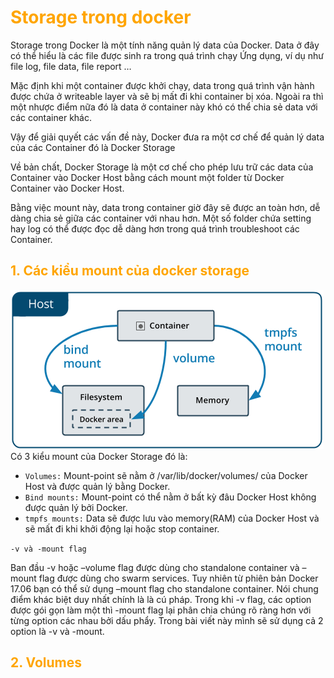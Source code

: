 <h1 style="color:orange">Storage trong docker</h1>
Storage trong Docker là một tính năng quản lý data của Docker. Data ở đây có thể hiểu là các file được sinh ra trong quá trình chạy Ứng dụng, ví dụ như file log, file data, file report …

Mặc định khi một container được khởi chạy, data trong quá trình vận hành được chứa ở writeable layer và sẽ bị mất đi khi container bị xóa. Ngoài ra thì một nhược điểm nữa đó là data ở container này khó có thể chia sẻ data với các container khác.

Vậy để giải quyết các vấn đề này, Docker đưa ra một cơ chế để quản lý data của các Container đó là Docker Storage

Về bản chất, Docker Storage là một cơ chế cho phép lưu trữ các data của Container vào Docker Host bằng cách mount một folder từ Docker Container vào Docker Host.

Bằng việc mount này, data trong container giờ đây sẽ được an toàn hơn, dễ dàng chia sẻ giữa các container với nhau hơn. Một số folder chứa setting hay log có thể được đọc dễ dàng hơn trong quá trình troubleshoot các Container.
<h2 style="color:orange">1. Các kiểu mount của docker storage</h2>

![storage-docker1](../img/storage-docker1.png)<br>
Có 3 kiểu mount của Docker Storage đó là:
- `Volumes:` Mount-point sẽ nằm ở /var/lib/docker/volumes/ của Docker Host và được quản lý bằng Docker.
- `Bind mounts:` Mount-point có thể nằm ở bất kỳ đâu Docker Host không được quản lý bởi Docker.
- `tmpfs mounts:` Data sẽ được lưu vào memory(RAM) của Docker Host và sẽ mất đi khi khởi động lại hoặc stop container.

`-v và -mount flag`

Ban đầu -v hoặc –volume flag được dùng cho standalone container và –mount flag được dùng cho swarm services. Tuy nhiên từ phiên bản Docker 17.06 bạn có thể sử dụng –mount flag cho standalone container. Nói chung điểm khác biệt duy nhất chính là là cú pháp. Trong khi -v flag, các option được gói gọn làm một thì -mount flag lại phân chia chúng rõ ràng hơn với từng option các nhau bởi dấu phẩy. Trong bài viết này mình sẽ sử dụng cả 2 option là -v và -mount.
<h2 style="color:orange">2. Volumes</h2>
